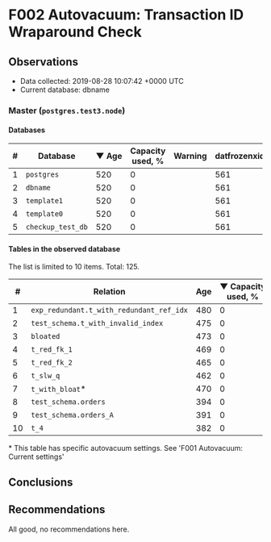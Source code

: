 # F002 Autovacuum: Transaction ID Wraparound Check #

## Observations ##
- Data collected: 2019-08-28 10:07:42 +0000 UTC
- Current database: dbname




### Master (`postgres.test3.node`) ###


#### Databases ####


| \# | Database | &#9660;&nbsp;Age | Capacity used, % | Warning | datfrozenxid |
|--|--------|-----|------------------|---------|--------------|
| 1 |`postgres`|520 |0 |  |561 |
| 2 |`dbname`|520 |0 |  |561 |
| 3 |`template1`|520 |0 |  |561 |
| 4 |`template0`|520 |0 |  |561 |
| 5 |`checkup_test_db`|520 |0 |  |561 |


#### Tables in the observed database ####
The list is limited to 10 items. Total: 125.

| \# | Relation | Age | &#9660;&nbsp;Capacity used, % | Warning |rel_relfrozenxid | toast_relfrozenxid |
|---|-------|-----|------------------|---------|-----------------|--------------------|
| 1 |`exp_redundant.t_with_redundant_ref_idx` |480 |0 |  |601 |0 |
| 2 |`test_schema.t_with_invalid_index` |475 |0 |  |606 |0 |
| 3 |`bloated` |473 |0 |  |608 |0 |
| 4 |`t_red_fk_1` |469 |0 |  |612 |0 |
| 5 |`t_red_fk_2` |465 |0 |  |616 |0 |
| 6 |`t_slw_q` |462 |0 |  |619 |0 |
| 7 |`t_with_bloat`\* |470 |0 |  |611 |0 |
| 8 |`test_schema.orders` |394 |0 |  |687 |0 |
| 9 |`test_schema.orders_A` |391 |0 |  |690 |0 |
| 10 |`t_4` |382 |0 |  |699 |0 |


\* This table has specific autovacuum settings. See 'F001 Autovacuum: Current settings'


## Conclusions ##
 


## Recommendations ##
  All good, no recommendations here.
 

